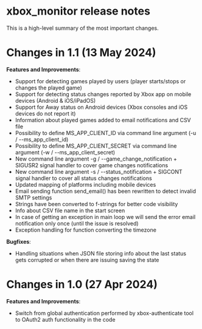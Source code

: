# xbox_monitor release notes

This is a high-level summary of the most important changes. 

# Changes in 1.1 (13 May 2024)

**Features and Improvements**:

- Support for detecting games played by users (player starts/stops or changes the played game)
- Support for detecting status changes reported by Xbox app on mobile devices (Android & iOS/iPadOS)
- Support for Away status on Android devices (Xbox consoles and iOS devices do not report it)
- Information about played games added to email notifications and CSV file 
- Possibility to define MS_APP_CLIENT_ID via command line argument (-u / --ms_app_client_id)
- Possibility to define MS_APP_CLIENT_SECRET via command line argument (-w / --ms_app_client_secret)
- New command line argument -g / --game_change_notification + SIGUSR2 signal handler to cover game changes notifications
- New command line argument -s / --status_notification + SIGCONT signal handler to cover all status changes notifications
- Updated mapping of platforms including mobile devices
- Email sending function send_email() has been rewritten to detect invalid SMTP settings
- Strings have been converted to f-strings for better code visibility
- Info about CSV file name in the start screen
- In case of getting an exception in main loop we will send the error email notification only once (until the issue is resolved)
- Exception handling for function converting the timezone

**Bugfixes**:

- Handling situations when JSON file storing info about the last status gets corrupted or when there are issuing saving the state

# Changes in 1.0 (27 Apr 2024)

**Features and Improvements**:

- Switch from global authentication performed by xbox-authenticate tool to OAuth2 auth functionality in the code

